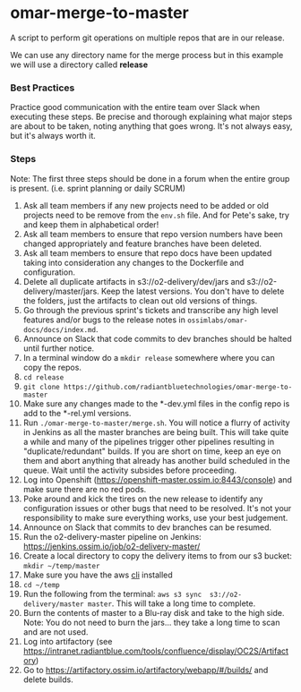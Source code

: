 # omar-merge-to-master
A script to perform git operations on multiple repos that are in our release.  

We can use any directory name for the merge process but in this example we will use a directory called **release**

### Best Practices
Practice good communication with the entire team over Slack when executing these steps. Be precise and thorough explaining what major steps are about to be taken, noting anything that goes wrong. It's not always easy, but it's always worth it.

### Steps
Note: The first three steps should be done in a forum when the entire group is present. (i.e. sprint planning or daily SCRUM)
1. Ask all team members if any new projects need to be added or old projects need to be remove from the `env.sh` file.  And for Pete's sake, try and keep them in alphabetical order!
2. Ask all team members to ensure that repo version numbers have been changed appropriately and feature branches have been deleted.
3. Ask all team members to ensure that repo docs have been updated taking into consideration any changes to the Dockerfile and configuration.
4. Delete all duplicate artifacts in s3://o2-delivery/dev/jars and s3://o2-delivery/master/jars.  Keep the latest versions.  You don't have to delete the folders, just the artifacts to clean out old versions of things.
5. Go through the previous sprint's tickets and transcribe any high level features and/or bugs to the release notes in `ossimlabs/omar-docs/docs/index.md`.
6. Announce on Slack that code commits to dev branches should be halted until further notice.
7. In a terminal window do a `mkdir release` somewhere where you can copy the repos.
8. `cd release`
9. `git clone https://github.com/radiantbluetechnologies/omar-merge-to-master`
10. Make sure any changes made to the \*-dev.yml files in the config repo is add to the \*-rel.yml versions.
11. Run `./omar-merge-to-master/merge.sh`. You will notice a flurry of activity in Jenkins as all the master branches are being built. This will take quite a while and many of the pipelines trigger other pipelines resulting in "duplicate/redundant" builds. If you are short on time, keep an eye on them and abort anything that already has another build scheduled in the queue. Wait until the activity subsides before proceeding.
12. Log into Openshift (https://openshift-master.ossim.io:8443/console) and make sure there are no red pods.
13. Poke around and kick the tires on the new release to identify any configuration issues or other bugs that need to be resolved. It's not your responsibility to make sure everything works, use your best judgement.
14. Announce on Slack that commits to dev branches can be resumed.
15. Run the o2-delivery-master pipeline on Jenkins: https://jenkins.ossim.io/job/o2-delivery-master/
16. Create a local directory to copy the delivery items to from our s3 bucket: `mkdir ~/temp/master`
17. Make sure you have the aws [cli](http://docs.aws.amazon.com/cli/latest/userguide/installing.html) installed
18. `cd ~/temp`
19. Run the following from the terminal: `aws s3 sync  s3://o2-delivery/master master`. This will take a long time to complete.
20. Burn the contents of master to a Blu-ray disk and take to the high side. Note: You do not need to burn the jars... they take a long time to scan and are not used.
21. Log into artifactory (see https://intranet.radiantblue.com/tools/confluence/display/OC2S/Artifactory)
22. Go to https://artifactory.ossim.io/artifactory/webapp/#/builds/ and delete builds.
